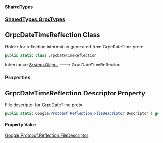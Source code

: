#### [SharedTypes](index.md 'index')
### [SharedTypes.GrpcTypes](SharedTypes.GrpcTypes.md 'SharedTypes.GrpcTypes')

## GrpcDateTimeReflection Class

Holder for reflection information generated from GrpcDateTime.proto

```csharp
public static class GrpcDateTimeReflection
```

Inheritance [System.Object](https://docs.microsoft.com/en-us/dotnet/api/System.Object 'System.Object') &#129106; GrpcDateTimeReflection
### Properties

<a name='SharedTypes.GrpcTypes.GrpcDateTimeReflection.Descriptor'></a>

## GrpcDateTimeReflection.Descriptor Property

File descriptor for GrpcDateTime.proto

```csharp
public static Google.Protobuf.Reflection.FileDescriptor Descriptor { get; }
```

#### Property Value
[Google.Protobuf.Reflection.FileDescriptor](https://docs.microsoft.com/en-us/dotnet/api/Google.Protobuf.Reflection.FileDescriptor 'Google.Protobuf.Reflection.FileDescriptor')